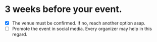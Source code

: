 # 3 weeks before your event.

- [x] The venue must be confirmed. If no, reach another option asap.
- [ ] Promote the event in social media. Every organizer may help in this regard.
